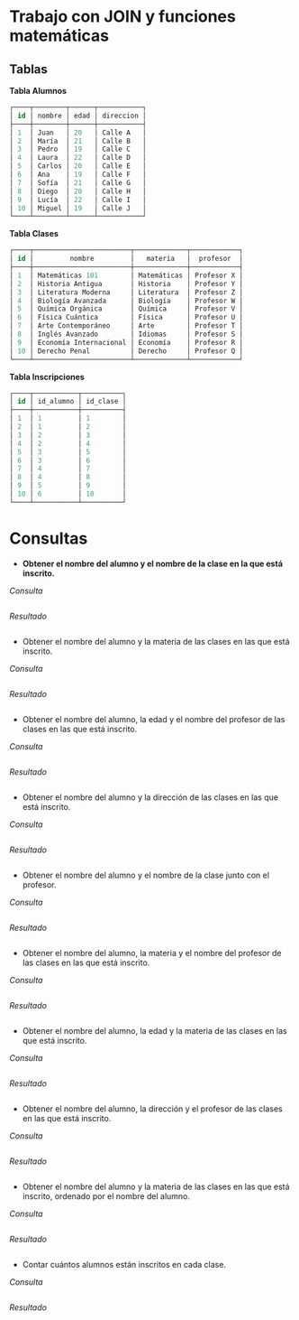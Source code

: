 # Trabajo con JOIN y funciones matemáticas

## Tablas

**Tabla Alumnos**

``` sql
┌────┬────────┬──────┬───────────┐
│ id │ nombre │ edad │ direccion │
├────┼────────┼──────┼───────────┤
│ 1  │ Juan   │ 20   │ Calle A   │
│ 2  │ María  │ 21   │ Calle B   │
│ 3  │ Pedro  │ 19   │ Calle C   │
│ 4  │ Laura  │ 22   │ Calle D   │
│ 5  │ Carlos │ 20   │ Calle E   │
│ 6  │ Ana    │ 19   │ Calle F   │
│ 7  │ Sofía  │ 21   │ Calle G   │
│ 8  │ Diego  │ 20   │ Calle H   │
│ 9  │ Lucía  │ 22   │ Calle I   │
│ 10 │ Miguel │ 19   │ Calle J   │
└────┴────────┴──────┴───────────┘
```

**Tabla Clases**

``` sql
┌────┬────────────────────────┬─────────────┬────────────┐
│ id │         nombre         │   materia   │  profesor  │
├────┼────────────────────────┼─────────────┼────────────┤
│ 1  │ Matemáticas 101        │ Matemáticas │ Profesor X │
│ 2  │ Historia Antigua       │ Historia    │ Profesor Y │
│ 3  │ Literatura Moderna     │ Literatura  │ Profesor Z │
│ 4  │ Biología Avanzada      │ Biología    │ Profesor W │
│ 5  │ Química Orgánica       │ Química     │ Profesor V │
│ 6  │ Física Cuántica        │ Física      │ Profesor U │
│ 7  │ Arte Contemporáneo     │ Arte        │ Profesor T │
│ 8  │ Inglés Avanzado        │ Idiomas     │ Profesor S │
│ 9  │ Economía Internacional │ Economía    │ Profesor R │
│ 10 │ Derecho Penal          │ Derecho     │ Profesor Q │
└────┴────────────────────────┴─────────────┴────────────┘
```

**Tabla Inscripciones**

``` sql
┌────┬───────────┬──────────┐
│ id │ id_alumno │ id_clase │
├────┼───────────┼──────────┤
│ 1  │ 1         │ 1        │
│ 2  │ 1         │ 2        │
│ 3  │ 2         │ 3        │
│ 4  │ 2         │ 4        │
│ 5  │ 3         │ 5        │
│ 6  │ 3         │ 6        │
│ 7  │ 4         │ 7        │
│ 8  │ 4         │ 8        │
│ 9  │ 5         │ 9        │
│ 10 │ 6         │ 10       │
└────┴───────────┴──────────┘
```

# Consultas

- **Obtener el nombre del alumno y el nombre de la clase en la que está inscrito.**

*Consulta*

``` sql

```

*Resultado*

``` sql

```

- Obtener el nombre del alumno y la materia de las clases en las que está inscrito.

*Consulta*

``` sql

```

*Resultado*

``` sql

```

- Obtener el nombre del alumno, la edad y el nombre del profesor de las clases en las que está inscrito.

*Consulta*

``` sql

```

*Resultado*

``` sql

```

- Obtener el nombre del alumno y la dirección de las clases en las que está inscrito.

*Consulta*

``` sql

```

*Resultado*

``` sql

```

- Obtener el nombre del alumno y el nombre de la clase junto con el profesor.

*Consulta*

``` sql

```

*Resultado*

``` sql

```

- Obtener el nombre del alumno, la materia y el nombre del profesor de las clases en las que está inscrito.

*Consulta*

``` sql

```

*Resultado*

``` sql

```

- Obtener el nombre del alumno, la edad y la materia de las clases en las que está inscrito.

*Consulta*

``` sql

```

*Resultado*

``` sql

```

- Obtener el nombre del alumno, la dirección y el profesor de las clases en las que está inscrito.

*Consulta*

``` sql

```

*Resultado*

``` sql

```

- Obtener el nombre del alumno y la materia de las clases en las que está inscrito, ordenado por el nombre del alumno.

*Consulta*

``` sql

```

*Resultado*

``` sql

```

- Contar cuántos alumnos están inscritos en cada clase.

*Consulta*

``` sql

```

*Resultado*

``` sql

```

